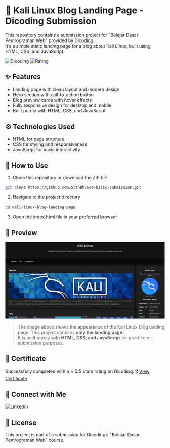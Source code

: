 # 🐉 Kali Linux Blog Landing Page - Dicoding Submission
This repository contains a submission project for "Belajar Dasar Pemrograman Web" provided by Dicoding.  
It’s a simple static landing page for a blog about Kali Linux, built using HTML, CSS, and JavaScript.

![Dicoding](https://img.shields.io/badge/Dicoding-Completed-blue?logo=dicoding&style=flat-square)
![Rating](https://img.shields.io/badge/Rating-5/5★-brightgreen?style=flat-square)

## ✨ Features
- Landing page with clean layout and modern design
- Hero section with call-to-action button
- Blog preview cards with hover effects
- Fully responsive design for desktop and mobile
- Built purely with HTML, CSS, and JavaScript

## ⚙️ Technologies Used
- HTML for page structure
- CSS for styling and responsiveness
- JavaScript for basic interactivity

## 🚀 How to Use
1. Clone this repository or download the ZIP file
```bash
git clone https://github.com/SltnBM/web-basic-submission.git
```
2. Navigate to the project directory
```bash
cd kali-linux-blog-landing-page
```
3. Open the index.html file in your preferred browser

## 📸 Preview
![Landing Page](assets/image/preview.png)
> The image above shows the appearance of the Kali Linux Blog landing page.
> This project contains **only the landing page**.  
> It is built purely with **HTML, CSS, and JavaScript** for practice or submission purposes.

## 📜 Certificate
Successfully completed with a ⭐ 5/5 stars rating on Dicoding.
🎖️ [View Certificate](https://www.dicoding.com/certificates/JMZVEL04RPN9)

## 🤝 Connect with Me
[![LinkedIn](https://img.shields.io/badge/LinkedIn-Sultan%20Badra-blue?logo=linkedin&logoColor=white&style=flat-square)](https://www.linkedin.com/in/sultan-badra)

## 📄 License
This project is part of a submission for Dicoding’s "Belajar Dasar Pemrograman Web" course.